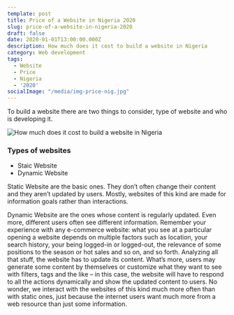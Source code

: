 ```yaml
---
template: post
title: Price of a Website in Nigeria 2020
slug: price-of-a-website-in-nigeria-2020
draft: false
date: 2020-01-01T13:00:00.000Z
description: How much does it cost to build a website in Nigeria
category: Web development
tags:
  - Website
  - Price
  - Nigeria
  - '2020'
socialImage: "/media/img-price-nig.jpg"
---
```



To build a website there are two things to consider, type of website and who is developing it.

![How much does it cost to build a website in Nigeria](/media/img-price-nig.jpg)

### Types of websites
- Staic Website
- Dynamic Website

Static Website are the basic ones. They don’t often change their content and they aren’t updated by users. Mostly, websites of this kind are made for information goals rather than interactions.

Dynamic Website are the ones whose content is regularly updated. Even more, different users often see different information. Remember your experience with any e-commerce website: what you see at a particular opening a website depends on multiple factors such as location, your search history, your being logged-in or logged-out, the relevance of some positions to the season or hot sales and so on, and so forth. Analyzing all that stuff, the website has to update its content. What’s more, users may generate some content by themselves or customize what they want to see with filters, tags and the like – in this case, the website will have to respond to all the actions dynamically and show the updated content to users. No wonder, we interact with the websites of this kind much more often than with static ones, just because the internet users want much more from a web resource than just some information.
